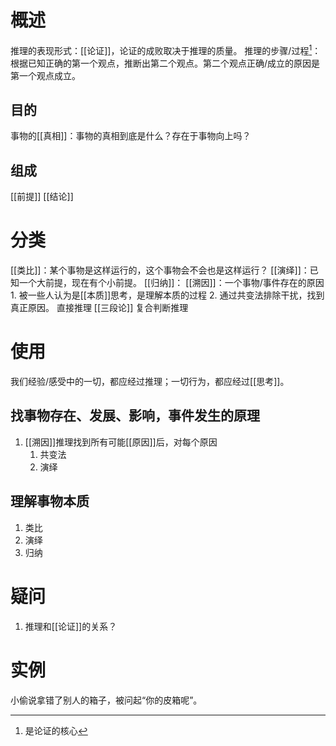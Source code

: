 # 概述
推理的表现形式：[[论证]]，论证的成败取决于推理的质量。
推理的步骤/过程[^1]：根据已知正确的第一个观点，推断出第二个观点。第二个观点正确/成立的原因是第一个观点成立。
## 目的
事物的[[真相]]：事物的真相到底是什么？存在于事物向上吗？
## 组成
[[前提]]
[[结论]] 
# 分类
[[类比]]：某个事物是这样运行的，这个事物会不会也是这样运行？
[[演绎]]：已知一个大前提，现在有个小前提。
[[归纳]]：
[[溯因]]：一个事物/事件存在的原因
	1. 被一些人认为是[[本质]]思考，是理解本质的过程
	2. 通过共变法排除干扰，找到真正原因。
直接推理
[[三段论]] 
复合判断推理
# 使用
我们经验/感受中的一切，都应经过推理；一切行为，都应经过[[思考]]。
## 找事物存在、发展、影响，事件发生的原理
1. [[溯因]]推理找到所有可能[[原因]]后，对每个原因
	1. 共变法
	2. 演绎

## 理解事物本质
1. 类比
2. 演绎
3. 归纳

# 疑问
1. 推理和[[论证]]的关系？

# 实例
小偷说拿错了别人的箱子，被问起“你的皮箱呢”。

[^1]: 是论证的核心